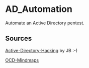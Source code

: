 # AD_Automation

Automate an Active Directory pentest.

## Sources
[Active-Directory-Hacking](https://github.com/jealousbat/Active-Directory-Hacking) by JB :-)

[OCD-Mindmaps](https://github.com/Orange-Cyberdefense/ocd-mindmaps)